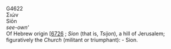G4622  
Σιών  
Siōn  
*see-own‘*  
Of Hebrew origin \[[6726](h6726) ; *Sion* (that is, *Tsijon*), a hill of
Jerusalem; figuratively the *Church* (militant or triumphant): - Sion.  
